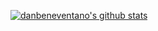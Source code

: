 [![danbeneventano's github stats](https://github-readme-stats.vercel.app/api?username=danbeneventano&count_private=true&show_icons=true&hide=stars)](https://github.com/anuraghazra/github-readme-stats)
